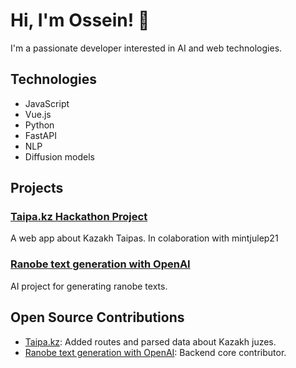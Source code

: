 # Hi, I'm Ossein! 👋

I'm a passionate developer interested in AI and web technologies.

## Technologies

- JavaScript
- Vue.js
- Python
- FastAPI
- NLP
- Diffusion models

## Projects

### [Taipa.kz Hackathon Project](https://github.com/useing123/prod)

A web app about Kazakh Taipas. In colaboration with mintjulep21

### [Ranobe text generation with OpenAI](https://github.com/useing123/mangageneration)

AI project for generating ranobe texts.

## Open Source Contributions

- [Taipa.kz](https://github.com/useing123/prod): Added routes and parsed data about Kazakh juzes.
- [Ranobe text generation with OpenAI](https://github.com/useing123/mangageneration): Backend core contributor.

<!-- Кызылорда 11 регион Қазақстан -->